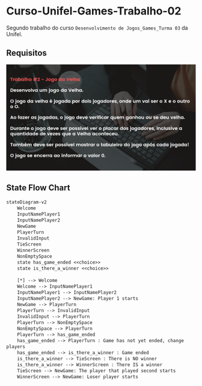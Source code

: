 # Curso-Unifel-Games-Trabalho-02

Segundo trabalho do curso `Desenvolvimento de Jogos_Games_Turma 03` da Unifel.

## Requisitos

![alt text](<Readme src/png/image.png>)

## State Flow Chart

```mermaid
stateDiagram-v2
    Welcome
    InputNamePlayer1
    InputNamePlayer2
    NewGame
    PlayerTurn
    InvalidInput
    TieScreen
    WinnerScreen
    NonEmptySpace
    state has_game_ended <<choice>>
    state is_there_a_winner <<choice>>

    [*] --> Welcome
    Welcome --> InputNamePlayer1
    InputNamePlayer1 --> InputNamePlayer2
    InputNamePlayer2 --> NewGame: Player 1 starts
    NewGame --> PlayerTurn
    PlayerTurn --> InvalidInput
    InvalidInput --> PlayerTurn
    PlayerTurn --> NonEmptySpace
    NonEmptySpace --> PlayerTurn
    PlayerTurn --> has_game_ended
    has_game_ended --> PlayerTurn : Game has not yet ended, change players
    has_game_ended --> is_there_a_winner : Game ended
    is_there_a_winner --> TieScreen : There is NO winner
    is_there_a_winner --> WinnerScreen : There IS a winner
    TieScreen --> NewGame: The player that played second starts
    WinnerScreen --> NewGame: Loser player starts
```
